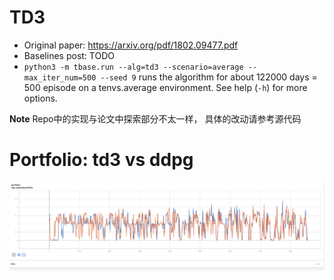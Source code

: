 # TD3

- Original paper: <https://arxiv.org/pdf/1802.09477.pdf>
- Baselines post: TODO
- `python3 -m tbase.run --alg=td3 --scenario=average --max_iter_num=500 --seed 9` runs the algorithm for about 122000 days = 500 episode on a tenvs.average environment. See help (`-h`) for more options.

**Note**
Repo中的实现与论文中探索部分不太一样， 具体的改动请参考源代码

# Portfolio: td3 vs ddpg

![td3_vs_ddpg](images/td3_vs_ddpg.png)
